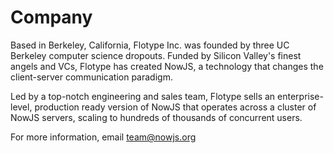 Company
===============

Based in Berkeley, California, Flotype Inc. was founded by three UC Berkeley computer science dropouts. Funded by Silicon Valley's finest angels and VCs, Flotype has created NowJS, a technology that changes the client-server communication paradigm.

Led by a top-notch engineering and sales team, Flotype sells an enterprise-level, production ready version of NowJS that operates across a cluster of NowJS servers, scaling to hundreds of thousands of concurrent users.

For more information, email team@nowjs.org
